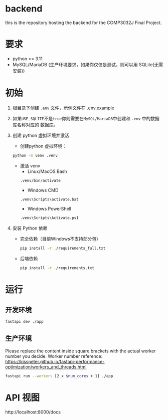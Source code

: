 # backend

this is the repository hosting the backend for the COMP3032J Final Project.

# 要求

- python >= 3.11
- MySQL/MariaDB (生产环境要求，如果你仅仅是测试，则可以用 SQLite(无需安装))

# 初始

1. 根目录下创建 `.env` 文件，示例文件在 [.env.example](./.env.example)
2. 如果`USE_SQLITE`不是`true`你则需要在`MySQL/MariaDB`中创建和 `.env` 中的数据库名称对应的
   数据库。
3. 创建 python 虚拟环境并激活
   - 创建python 虚拟环境：
   ```sh
   python -m venv .venv
   ```
   - 激活 venv
      - Linux/MacOS Bash
      ```sh
      .venv/bin/activate 
      ```
      - Windows CMD
      ```sh
      .venv\Scripts\activate.bat
      ```
      - Windows PowerShell
      ```sh
      .venv\Scripts\Activate.ps1
      ```

4. 安装 Python 依赖
   - 完全依赖（目前Windows不支持部分包）
      ``` sh
      pip install -r ./requirements_full.txt
      ```
   - 后端依赖
      ``` sh
      pip install -r ./requirements.txt
      ```

# 运行

## 开发环境

``` sh
fastapi dev ./app
```

## 生产环境

Please replace the content inside square brackets with the actual worker number
you decide. Worker number reference: https://kisspeter.github.io/fastapi-performance-optimization/workers_and_threads.html

``` sh
fastapi run --workers [2 x $num_cores + 1] ./app
```


# API 视图

http://localhost:8000/docs
